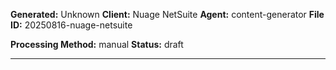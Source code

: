 

**Generated:** Unknown
**Client:** Nuage NetSuite
**Agent:** content-generator
**File ID:** 20250816-nuage-netsuite

**Processing Method:** manual
**Status:** draft

---